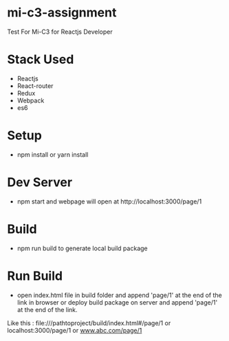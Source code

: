# mi-c3-assignment
Test For Mi-C3 for Reactjs Developer

# Stack Used
- Reactjs
- React-router
- Redux 
- Webpack 
- es6

# Setup 
- npm install or yarn install

# Dev Server
- npm start and webpage will open at http://localhost:3000/page/1

# Build 
- npm run build to generate local build package

# Run Build
- open index.html file in build folder and append 'page/1' at the end of the link in browser or deploy build package on server and append 'page/1' at the end of the link.

Like this : 
file:///pathtoproject/build/index.html#/page/1 or localhost:3000/page/1 or www.abc.com/page/1

